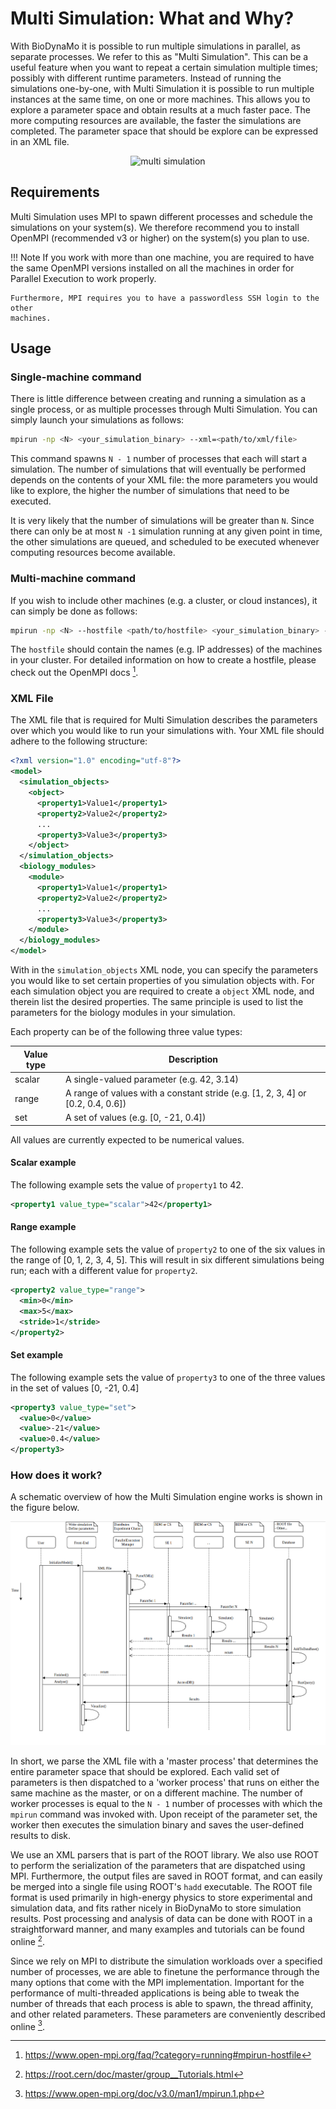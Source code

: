 # Multi Simulation: What and Why?

With BioDynaMo it is possible to run multiple simulations in parallel, as
separate processes. We refer to this as "Multi Simulation". This can be a
useful feature when you want to repeat a certain simulation multiple times;
possibly with different runtime parameters. Instead of running the simulations
one-by-one, with Multi Simulation it is possible to run multiple instances at
the same time, on one or more machines. This allows you to explore a parameter
space and obtain results at a much faster pace. The more computing resources are
available, the faster the simulations are completed. The parameter space that
should be explore can be expressed in an XML file.

<p align="center">
  <img src="../images/multi_simulation_manager.png" alt="multi simulation" width="500">
</p>

## Requirements
Multi Simulation uses MPI to spawn different processes and schedule the
simulations on your system(s). We therefore recommend you to install OpenMPI
(recommended v3 or higher) on the system(s) you plan to use.

!!! Note If you work with more than one machine, you are required to have the
    same OpenMPI versions installed on all the machines in order for Parallel
    Execution to work properly.

    Furthermore, MPI requires you to have a passwordless SSH login to the other
    machines.

## Usage

### Single-machine command
There is little difference between creating and running a simulation as a single
process, or as multiple processes through Multi Simulation. You can simply
launch your simulations as follows:

``` sh
mpirun -np <N> <your_simulation_binary> --xml=<path/to/xml/file>
```

This command spawns `N - 1` number of processes that each will start a
simulation. The number of simulations that will eventually be performed depends
on the contents of your XML file: the more parameters you would like to explore,
the higher the number of simulations that need to be executed.

It is very likely that the number of simulations will be greater than `N`. Since
there can only be at most `N -1` simulation running at any given point in time,
the other simulations are queued, and scheduled to be executed whenever
computing resources become available.

### Multi-machine command
If you wish to include other machines (e.g. a cluster, or cloud instances), it
can simply be done as follows:

``` sh
mpirun -np <N> --hostfile <path/to/hostfile> <your_simulation_binary> --xml=<path/to/xml/file>
```

The `hostfile` should contain the names (e.g. IP addresses) of the machines in
your cluster. For detailed information on how to create a hostfile, please check
out the OpenMPI docs [^1].

  [^1]: https://www.open-mpi.org/faq/?category=running#mpirun-hostfile

### XML File
The XML file that is required for Multi Simulation describes the parameters
over which you would like to run your simulations with. Your XML file should
adhere to the following structure:

``` xml
<?xml version="1.0" encoding="utf-8"?>
<model>
  <simulation_objects>
    <object>
      <property1>Value1</property1>
      <property2>Value2</property2>
      ...
      <property3>Value3</property3>
    </object>
  </simulation_objects>
  <biology_modules>
    <module>
      <property1>Value1</property1>
      <property2>Value2</property2>
      ...
      <property3>Value3</property3>
    </module>
  </biology_modules>
</model>
```

With in the `simulation_objects` XML node, you can specify the parameters you
would like to set certain properties of you simulation objects with. For each
simulation object you are required to create a `object` XML node, and therein
list the desired properties. The same principle is used to list the parameters
for the biology modules in your simulation.

Each property can be of the following three value types:

|  Value type  |      Description      | 
| -------- |-------------|
| scalar | A single-valued parameter (e.g. 42, 3.14) |
| range |  A range of values with a constant stride (e.g. [1, 2, 3, 4] or [0.2, 0.4, 0.6]) |
| set |  A set of values (e.g. [0, -21, 0.4]) |

All values are currently expected to be numerical values.

#### Scalar example
The following example sets the value of `property1` to 42.
``` xml
<property1 value_type="scalar">42</property1>
```

#### Range example
The following example sets the value of `property2` to one of the six values in
the range of [0, 1, 2, 3, 4, 5]. This will result in six different simulations
being run; each with a different value for `property2`.
``` xml
<property2 value_type="range">
  <min>0</min>
  <max>5</max>
  <stride>1</stride>
</property2>
```

#### Set example
The following example sets the value of `property3` to one of the three values
in the set of values [0, -21, 0.4]
``` xml
<property3 value_type="set">
  <value>0</value>
  <value>-21</value>
  <value>0.4</value>
</property3>
```

### How does it work?

A schematic overview of how the Multi Simulation engine works is shown in the
figure below.

![Multi Simulation Overview](images/multi_simulation_overview.png)

In short, we parse the XML file with a 'master process' that determines the
entire parameter space that should be explored. Each valid set of parameters is
then dispatched to a 'worker process' that runs on either the same machine as
the master, or on a different machine. The number of worker processes is equal
to the `N - 1` number of processes with which the `mpirun` command was invoked
with. Upon receipt of the parameter set, the worker then executes the simulation
binary and saves the user-defined results to disk.

We use an XML parsers that is part of the ROOT library. We also use ROOT to
perform the serialization of the parameters that are dispatched using MPI.
Furthermore, the output files are saved in ROOT format, and can easily be merged
into a single file using ROOT's `hadd` executable. The ROOT file format is used
primarily in high-energy physics to store experimental and simulation data, and
fits rather nicely in BioDynaMo to store simulation results. Post processing and
analysis of data can be done with ROOT in a straightforward manner, and many
examples and tutorials can be found online [^2].

  [^2]: https://root.cern/doc/master/group__Tutorials.html

Since we rely on MPI to distribute the simulation workloads over a specified
number of processes, we are able to finetune the performance through the many
options that come with the MPI implementation. Important for the performance of
multi-threaded applications is being able to tweak the number of threads that
each process is able to spawn, the thread affinity, and other related
parameters. These parameters are conveniently described online [^3].

  [^3]: https://www.open-mpi.org/doc/v3.0/man1/mpirun.1.php



